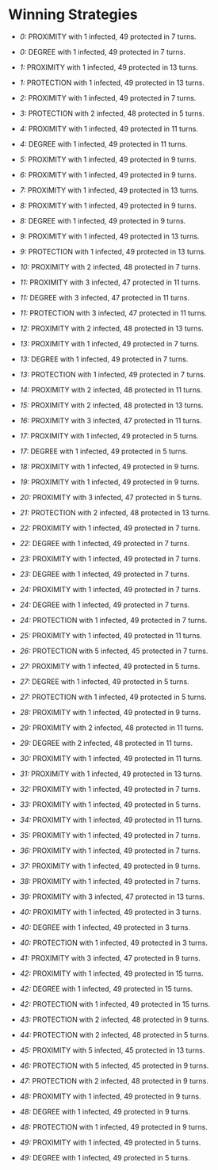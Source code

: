 # Winning Strategies

* _0:_ PROXIMITY with 1 infected, 49 protected in 7 turns.


* _0:_ DEGREE with 1 infected, 49 protected in 7 turns.


* _1:_ PROXIMITY with 1 infected, 49 protected in 13 turns.


* _1:_ PROTECTION with 1 infected, 49 protected in 13 turns.


* _2:_ PROXIMITY with 1 infected, 49 protected in 7 turns.


* _3:_ PROTECTION with 2 infected, 48 protected in 5 turns.


* _4:_ PROXIMITY with 1 infected, 49 protected in 11 turns.


* _4:_ DEGREE with 1 infected, 49 protected in 11 turns.


* _5:_ PROXIMITY with 1 infected, 49 protected in 9 turns.


* _6:_ PROXIMITY with 1 infected, 49 protected in 9 turns.


* _7:_ PROXIMITY with 1 infected, 49 protected in 13 turns.


* _8:_ PROXIMITY with 1 infected, 49 protected in 9 turns.


* _8:_ DEGREE with 1 infected, 49 protected in 9 turns.


* _9:_ PROXIMITY with 1 infected, 49 protected in 13 turns.


* _9:_ PROTECTION with 1 infected, 49 protected in 13 turns.


* _10:_ PROXIMITY with 2 infected, 48 protected in 7 turns.


* _11:_ PROXIMITY with 3 infected, 47 protected in 11 turns.


* _11:_ DEGREE with 3 infected, 47 protected in 11 turns.


* _11:_ PROTECTION with 3 infected, 47 protected in 11 turns.


* _12:_ PROXIMITY with 2 infected, 48 protected in 13 turns.


* _13:_ PROXIMITY with 1 infected, 49 protected in 7 turns.


* _13:_ DEGREE with 1 infected, 49 protected in 7 turns.


* _13:_ PROTECTION with 1 infected, 49 protected in 7 turns.


* _14:_ PROXIMITY with 2 infected, 48 protected in 11 turns.


* _15:_ PROXIMITY with 2 infected, 48 protected in 13 turns.


* _16:_ PROXIMITY with 3 infected, 47 protected in 11 turns.


* _17:_ PROXIMITY with 1 infected, 49 protected in 5 turns.


* _17:_ DEGREE with 1 infected, 49 protected in 5 turns.


* _18:_ PROXIMITY with 1 infected, 49 protected in 9 turns.


* _19:_ PROXIMITY with 1 infected, 49 protected in 9 turns.


* _20:_ PROXIMITY with 3 infected, 47 protected in 5 turns.


* _21:_ PROTECTION with 2 infected, 48 protected in 13 turns.


* _22:_ PROXIMITY with 1 infected, 49 protected in 7 turns.


* _22:_ DEGREE with 1 infected, 49 protected in 7 turns.


* _23:_ PROXIMITY with 1 infected, 49 protected in 7 turns.


* _23:_ DEGREE with 1 infected, 49 protected in 7 turns.


* _24:_ PROXIMITY with 1 infected, 49 protected in 7 turns.


* _24:_ DEGREE with 1 infected, 49 protected in 7 turns.


* _24:_ PROTECTION with 1 infected, 49 protected in 7 turns.


* _25:_ PROXIMITY with 1 infected, 49 protected in 11 turns.


* _26:_ PROTECTION with 5 infected, 45 protected in 7 turns.


* _27:_ PROXIMITY with 1 infected, 49 protected in 5 turns.


* _27:_ DEGREE with 1 infected, 49 protected in 5 turns.


* _27:_ PROTECTION with 1 infected, 49 protected in 5 turns.


* _28:_ PROXIMITY with 1 infected, 49 protected in 9 turns.


* _29:_ PROXIMITY with 2 infected, 48 protected in 11 turns.


* _29:_ DEGREE with 2 infected, 48 protected in 11 turns.


* _30:_ PROXIMITY with 1 infected, 49 protected in 11 turns.


* _31:_ PROXIMITY with 1 infected, 49 protected in 13 turns.


* _32:_ PROXIMITY with 1 infected, 49 protected in 7 turns.


* _33:_ PROXIMITY with 1 infected, 49 protected in 5 turns.


* _34:_ PROXIMITY with 1 infected, 49 protected in 11 turns.


* _35:_ PROXIMITY with 1 infected, 49 protected in 7 turns.


* _36:_ PROXIMITY with 1 infected, 49 protected in 7 turns.


* _37:_ PROXIMITY with 1 infected, 49 protected in 9 turns.


* _38:_ PROXIMITY with 1 infected, 49 protected in 7 turns.


* _39:_ PROXIMITY with 3 infected, 47 protected in 13 turns.


* _40:_ PROXIMITY with 1 infected, 49 protected in 3 turns.


* _40:_ DEGREE with 1 infected, 49 protected in 3 turns.


* _40:_ PROTECTION with 1 infected, 49 protected in 3 turns.


* _41:_ PROXIMITY with 3 infected, 47 protected in 9 turns.


* _42:_ PROXIMITY with 1 infected, 49 protected in 15 turns.


* _42:_ DEGREE with 1 infected, 49 protected in 15 turns.


* _42:_ PROTECTION with 1 infected, 49 protected in 15 turns.


* _43:_ PROTECTION with 2 infected, 48 protected in 9 turns.


* _44:_ PROTECTION with 2 infected, 48 protected in 5 turns.


* _45:_ PROXIMITY with 5 infected, 45 protected in 13 turns.


* _46:_ PROTECTION with 5 infected, 45 protected in 9 turns.


* _47:_ PROTECTION with 2 infected, 48 protected in 9 turns.


* _48:_ PROXIMITY with 1 infected, 49 protected in 9 turns.


* _48:_ DEGREE with 1 infected, 49 protected in 9 turns.


* _48:_ PROTECTION with 1 infected, 49 protected in 9 turns.


* _49:_ PROXIMITY with 1 infected, 49 protected in 5 turns.


* _49:_ DEGREE with 1 infected, 49 protected in 5 turns.


